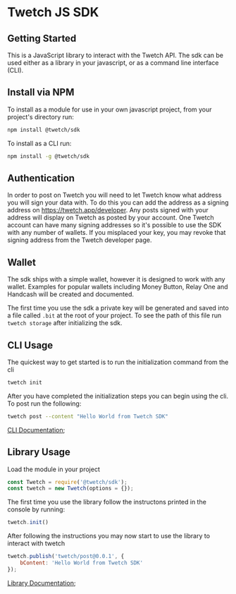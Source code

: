 # Twetch JS SDK

## Getting Started

This is a JavaScript library to interact with the Twetch API.
The sdk can be used either as a library in your javascript, or as a command line interface (CLI).

## Install via NPM

To install as a module for use in your own javascript project, from your project's directory run:

```bash
npm install @twetch/sdk
```

To install as a CLI run:

```bash
npm install -g @twetch/sdk
```

## Authentication

In order to post on Twetch you will need to let Twetch know what address you will sign your data with.
To do this you can add the address as a signing address on https://twetch.app/developer.
Any posts signed with your address will display on Twetch as posted by your account. One Twetch account can have
many signing addresses so it's possible to use the SDK with any number of wallets. If you misplaced your key,
you may revoke that signing address from the Twetch developer page.

## Wallet

The sdk ships with a simple wallet, however it is designed to work with any wallet.
Examples for popular wallets including Money Button, Relay One and Handcash will be created and documented.

The first time you use the sdk a private key will be generated and saved into a file called `.bit` at the root of your project.
To see the path of this file run `twetch storage` after initializing the sdk.

## CLI Usage

The quickest way to get started is to run the initialization command from the cli

```bash
twetch init
```

After you have completed the initialization steps you can begin using the cli. To post run the following:

```bash
twetch post --content "Hello World from Twetch SDK"
```

[CLI Documentation](docs/cli.md);

## Library Usage

Load the module in your project

```javascript
const Twetch = require('@twetch/sdk');
const twetch = new Twetch(options = {});
```

The first time you use the library follow the instructons printed in the console by running:

```javascript
twetch.init()
```

After following the instructions you may now start to use the library to interact with twetch

```javascript
twetch.publish('twetch/post@0.0.1', {
	bContent: 'Hello World from Twetch SDK'
});
```

[Library Documentation](docs/library.md);
